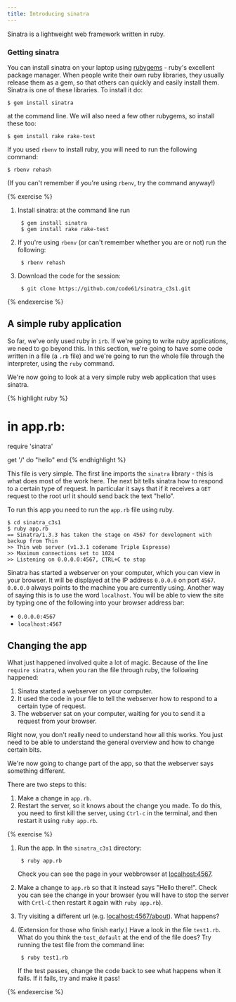 ```yaml
---
title: Introducing sinatra
---
```


Sinatra is a lightweight web framework written in ruby.

### Getting sinatra

You can install sinatra on your laptop using [rubygems](http://rubygems.org/) - ruby's excellent package manager. When people write their own ruby libraries, they usually release them as a gem, so that others can quickly and easily install them. Sinatra is one of these libraries. To install it do:

    $ gem install sinatra

at the command line. We will also need a few other rubygems, so install these too:

    $ gem install rake rake-test

If you used `rbenv` to install ruby, you will need to run the following command:

    $ rbenv rehash 

(If you can't remember if you're using `rbenv`, try the command anyway!)

{% exercise %}
1. Install sinatra: at the command line run

        $ gem install sinatra
        $ gem install rake rake-test

2. If you're using `rbenv` (or can't remember whether you are or not) run the following:

        $ rbenv rehash

2. Download the code for the session:

        $ git clone https://github.com/code61/sinatra_c3s1.git


{% endexercise %}

## A simple ruby application

So far, we've only used ruby in `irb`. If we're going to write ruby applications, we need to go beyond this. In this section, we're going to have some code written in a file (a `.rb` file) and we're going to run the whole file through the interpreter, using the `ruby` command.

We're now going to look at a very simple ruby web application that uses sinatra.

{% highlight ruby %}
# in app.rb:

require 'sinatra'

get '/' do
    "hello"
end
{% endhighlight %}

This file is very simple. The first line imports the `sinatra` library - this is what does most of the work here. The next bit tells sinatra how to respond to a certain type of request. In particular it says that if it receives a `GET` request to the root url it should send back the text "hello".

To run this app you need to run the `app.rb` file using ruby.

    $ cd sinatra_c3s1
    $ ruby app.rb
    == Sinatra/1.3.3 has taken the stage on 4567 for development with backup from Thin
    >> Thin web server (v1.3.1 codename Triple Espresso)
    >> Maximum connections set to 1024
    >> Listening on 0.0.0.0:4567, CTRL+C to stop

Sinatra has started a webserver on your computer, which you can view in your browser. It will be displayed at the IP address `0.0.0.0` on port `4567`. `0.0.0.0` always points to the machine you are currently using. Another way of saying this is to use the word `localhost`. You will be able to view the site by typing one of the following into your browser address bar:

* `0.0.0.0:4567`
* `localhost:4567`

## Changing the app

What just happened involved quite a lot of magic. Because of the line `require sinatra`, when you ran the file through ruby, the following happened:

1. Sinatra started a webserver on your computer.
2. It used the code in your file to tell the webserver how to respond to a certain type of request.
3. The webserver sat on your computer, waiting for you to send it a request from your browser.

Right now, you don't really need to understand how all this works. You just need to be able to understand the general overview and how to change certain bits.

We're now going to change part of the app, so that the webserver says something different.

There are two steps to this:

1. Make a change in `app.rb`.
2. Restart the server, so it knows about the change you made. To do this, you need to first kill the server, using `Ctrl-c` in the terminal, and then restart it using `ruby app.rb`.

{% exercise %}
1. Run the app. In the `sinatra_c3s1` directory:

        $ ruby app.rb

     Check you can see the page in your webbrowser at [localhost:4567](http://localhost:4567).
2. Make a change to `app.rb` so that it instead says "Hello there!". Check you can see the change in your browser (you will have to stop the server with `Crtl-C` then restart it again with `ruby app.rb`).
3. Try visiting a different url (e.g. [localhost:4567/about](http://localhost:4567/about)). What happens?
4. (Extension for those who finish early.) Have a look in the file `test1.rb`. What do you think the `test_default` at the end of the file does? Try running the test file from the command line:

        $ ruby test1.rb

    If the test passes, change the code back to see what happens when it fails. If it fails, try and make it pass!

{% endexercise %}